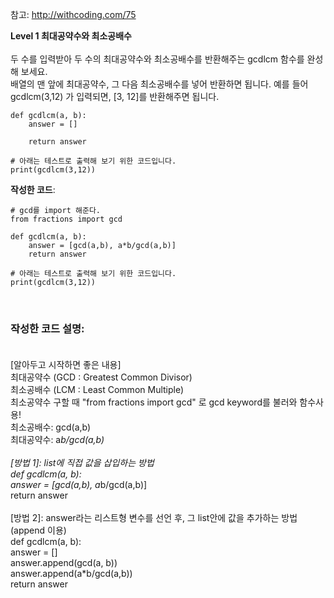 참고: http://withcoding.com/75 <br>

<strong>Level 1 최대공약수와 최소공배수</strong><br><br>
두 수를 입력받아 두 수의 최대공약수와 최소공배수를 반환해주는 gcdlcm 함수를 완성해 보세요. <br>
배열의 맨 앞에 최대공약수, 그 다음 최소공배수를 넣어 반환하면 됩니다. 예를 들어 gcdlcm(3,12) 가 입력되면, [3, 12]를 반환해주면 됩니다.<br>

<pre><code>def gcdlcm(a, b):
    answer = []

    return answer

# 아래는 테스트로 출력해 보기 위한 코드입니다.
print(gcdlcm(3,12))
</code></pre>

<strong>작성한 코드</strong>: <br>
<pre><code># gcd를 import 해준다.
from fractions import gcd

def gcdlcm(a, b):
    answer = [gcd(a,b), a*b/gcd(a,b)]
    return answer

# 아래는 테스트로 출력해 보기 위한 코드입니다.
print(gcdlcm(3,12))
</code></pre>
<br>

### <strong>작성한 코드 설명</strong>: <br><br>
[알아두고 시작하면 좋은 내용]<br>
최대공약수 (GCD : Greatest Common Divisor) <br>
최소공배수 (LCM : Least Common Multiple) <br>
최소공약수 구할 때 "from fractions import gcd" 로 gcd keyword를 불러와 함수사용!<br>
최소공배수: gcd(a,b)<br>
최대공약수: a*b/gcd(a,b)<br>
<br>
[방법 1]: list에 직접 값을 삽입하는 방법 <br>
def gcdlcm(a, b): <br>
    answer = [gcd(a,b), a*b/gcd(a,b)] <br>
    return answer<br>
<br>
[방법 2]: answer라는 리스트형 변수를 선언 후, 그 list안에 값을 추가하는 방법(append 이용) <br>
def gcdlcm(a, b): <br>
    answer = [] <br>
    answer.append(gcd(a, b)) <br>
    answer.append(a*b/gcd(a,b)) <br>
    return answer<br> 
    <br>
